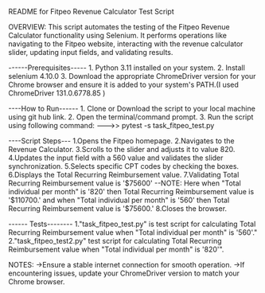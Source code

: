README for Fitpeo Revenue Calculator Test Script

OVERVIEW:
This script automates the testing of the Fitpeo Revenue Calculator functionality using Selenium. It performs operations like navigating to the Fitpeo website, interacting with the revenue calculator slider, updating input fields, and validating results.

------Prerequisites-----
    1. Python 3.11 installed on your system.
    2. Install selenium 4.10.0
    3. Download the appropriate ChromeDriver version for your Chrome browser and ensure it is added to your system's PATH.(I used ChromeDriver 131.0.6778.85 )

----How to Run------
     1. Clone or Download the script to your local machine using git hub link.
     2. Open the terminal/command prompt.
     3. Run the script using following command:
                 --->> pytest -s task_fitpeo_test.py


----Script Steps---
     1.Opens the Fitpeo homepage.
     2.Navigates to the Revenue Calculator.
     3.Scrolls to the slider and adjusts it to  value 820.
     4.Updates the input field with a 560 value and validates the slider synchronization.
     5.Selects specific CPT codes by checking the boxes.
     6.Displays the Total Recurring Reimbursement value.
     7.Validating  Total Recurring Reimbursement value is '$75600'
       --NOTE: Here when "Total individual per month" is '820' then Total Recurring Reimbursement value is '$110700.'
               and when  "Total individual per month" is '560' then Total Recurring Reimbursement value is '$75600.'
     8.Closes the browser.

------ Tests--------
 1."task_fitpeo_test.py" is test script for calculating Total Recurring Reimbursement value when  "Total individual per month" is '560'."
 2."task_fitpeo_test2.py" test script for calculating Total Recurring Reimbursement value when "Total individual per month" is '820'".


NOTES:
 ->Ensure a stable internet connection for smooth operation.
 ->If encountering issues, update your ChromeDriver version to match your Chrome browser.

